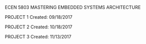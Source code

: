 ECEN 5803 MASTERING EMBEDDED SYSTEMS ARCHITECTURE

PROJECT 1 Created: 09/18/2017

PROJECT 2 Created: 10/18/2017

PROJECT 3 Created: 11/13/2017
